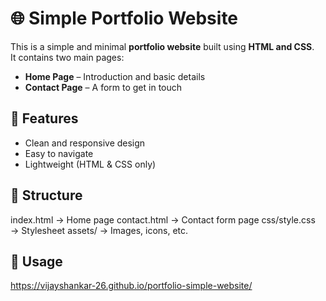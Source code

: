 # 🌐 Simple Portfolio Website

This is a simple and minimal **portfolio website** built using **HTML and CSS**.  
It contains two main pages:  

- **Home Page** – Introduction and basic details  
- **Contact Page** – A form to get in touch  

## 🚀 Features
- Clean and responsive design  
- Easy to navigate  
- Lightweight (HTML & CSS only)  

## 📂 Structure
index.html → Home page
contact.html → Contact form page
css/style.css → Stylesheet
assets/ → Images, icons, etc.


## 🔧 Usage
https://vijayshankar-26.github.io/portfolio-simple-website/

